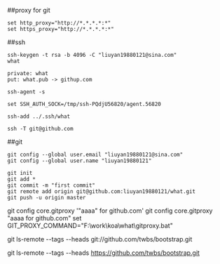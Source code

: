 ##proxy for git
```
set http_proxy="http://*.*.*.*:*"
set https_proxy="http://*.*.*.*:*"
```

##ssh
```
ssh-keygen -t rsa -b 4096 -C "liuyan19880121@sina.com"
what

private: what
put: what.pub -> githup.com

ssh-agent -s

set SSH_AUTH_SOCK=/tmp/ssh-PQdjU56820/agent.56820

ssh-add ../.ssh/what

ssh -T git@github.com
```

##git
```
git config --global user.email "liuyan19880121@sina.com"
git config --global user.name "liuyan19880121"

git init
git add *
git commit -m "first commit"
git remote add origin git@github.com:liuyan19880121/what.git
git push -u origin master

```
git config core.gitproxy '"aaaa" for github.com'
git config core.gitproxy "aaaa for github.com"
set GIT_PROXY_COMMAND="F:\work\koa\what\gitproxy.bat"

git ls-remote --tags --heads git://github.com/twbs/bootstrap.git

git ls-remote --tags --heads https://github.com/twbs/bootstrap.git